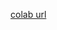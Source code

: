 [colab url](https://colab.research.google.com/github/mathmechterver/stat2021/blob/master/prac13/stat13.ipynb)
